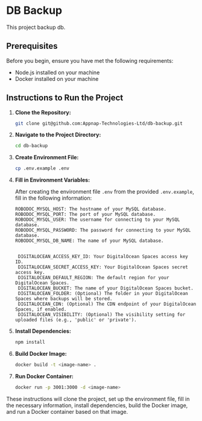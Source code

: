 # DB Backup

This project backup db.

## Prerequisites

Before you begin, ensure you have met the following requirements:

- Node.js installed on your machine
- Docker installed on your machine

## Instructions to Run the Project

1. **Clone the Repository:**

   ```bash
   git clone git@github.com:Appnap-Technologies-Ltd/db-backup.git
   ```

2. **Navigate to the Project Directory:**

   ```bash
   cd db-backup
   ```

3. **Create Environment File:**

   ```bash
   cp .env.example .env
   ```

4. **Fill in Environment Variables:**

   After creating the environment file `.env` from the provided `.env.example`, fill in the following information:

   ```plaintext
   ROBODOC_MYSQL_HOST: The hostname of your MySQL database.
   ROBODOC_MYSQL_PORT: The port of your MySQL database.
   ROBODOC_MYSQL_USER: The username for connecting to your MySQL database.
   ROBODOC_MYSQL_PASSWORD: The password for connecting to your MySQL database.
   ROBODOC_MYSQL_DB_NAME: The name of your MySQL database.


    DIGITALOCEAN_ACCESS_KEY_ID: Your DigitalOcean Spaces access key ID.
    DIGITALOCEAN_SECRET_ACCESS_KEY: Your DigitalOcean Spaces secret access key.
    DIGITALOCEAN_DEFAULT_REGION: The default region for your DigitalOcean Spaces.
    DIGITALOCEAN_BUCKET: The name of your DigitalOcean Spaces bucket.
    DIGITALOCEAN_FOLDER: (Optional) The folder in your DigitalOcean Spaces where backups will be stored.
    DIGITALOCEAN_CDN: (Optional) The CDN endpoint of your DigitalOcean Spaces, if enabled.
    DIGITALOCEAN_VISIBILITY: (Optional) The visibility setting for uploaded files (e.g., 'public' or 'private').
   ```

5. **Install Dependencies:**

   ```bash
   npm install
   ```

6. **Build Docker Image:**

   ```bash
   docker build -t <image-name> .
   ```

7. **Run Docker Container:**
   ```bash
   docker run -p 3001:3000 -d <image-name>
   ```

These instructions will clone the project, set up the environment file, fill in the necessary information, install dependencies, build the Docker image, and run a Docker container based on that image.
